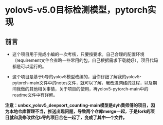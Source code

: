 # yolov5-v5.0目标检测模型，pytorch实现



## 前言



- 这个项目用于完成小编的一次考核，只要按要求，自己合理的配置环境（requirement文件会省略一些常用的包，自己根据需求下载就好），项目代码都是可以运行的。

- 这个项目是基于b导的yolov5模型改编的，当你仔细了解我的yolov5-pytorch-main文件中的notes文件，就可以了解，我改进网络的过程，以及期间我做的其他相关事情，关于项目的使用，再yolov5-pytorch-main中的readme文件中有详解。

**注意：unbox_yolov5_deepsort_counting-main模型是dyh黄师傅的项目，因为本地仓库管理不当，推送出现问题，导致两个仓库merge一起，于是fork的项目就和我修改优化b导的项目合在一起了，变成了其中一个文件。**

